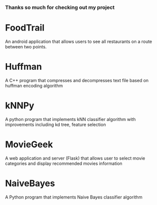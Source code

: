 ### Thanks so much for checking out my project

# FoodTrail
An android application that allows users to see all restaurants on a route between two points.

# Huffman
A C++ program that compresses and decompresses text file based on huffman encoding algorithm

# kNNPy
A python program that implements kNN classifier algorithm with improvements including kd tree, feature selection

# MovieGeek
A web application and server (Flask) that allows user to select movie categories and display recommended movies information

# NaiveBayes
A Python program that implements Naive Bayes classifier algorithm
